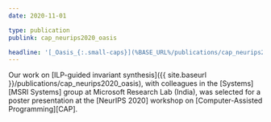 ```yaml
---
date: 2020-11-01

type: publication
publink: cap_neurips2020_oasis

headline: '[_Oasis_{:.small-caps}](%BASE_URL%/publications/cap_neurips2020_oasis) =fa^angle-double-right^fa= [CAP @ NeurIPS =qq= 20][CAP 2020]'
---
```


Our work on [ILP-guided invariant synthesis]({{ site.baseurl }}/publications/cap_neurips2020_oasis),
with colleagues in the [Systems][MSRI Systems] group at Microsoft Research Lab (India),
was selected for a poster presentation at the [NeurIPS 2020] workshop on [Computer-Assisted Programming][CAP].
